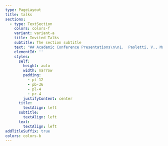 ```yaml
---
type: PageLayout
title: talks
sections:
  - type: TextSection
    colors: colors-f
    variant: variant-a
    title: Invited Talks
    subtitle: The section subtitle
    text: "## Academic Conference Presentations\n\n1.  Paoletti, V., Mayglothling, T., & Mills, J.P. (2022). Exploring the psychological well-being of Female Italian and British athletes in the build up to the Tokyo Olympics. FEPSAC, Padova, Italy.\n\n2.  Norman, E., & Mills, J.P. (2022). Playing through Injury: Exploring the Reasons Why Athletes Put Themselves at Risk of Further Harm. FEPSAC, Padova, Italy.\n\n3.  Mayglothling, T., Paoletti, V., & Mills, J.P. (2022).Exploring Athlete Welfare Pre and Post the Tokyo Olympics: A Qualitative Study. FEPSAC, Padova, Italy.\n\n4.  Mikuzis, J, O’Gorman, R, & Mills, J.P. (In review). Conceptualising Moral Integrity: an analysis of 21 uses. FEPSAC, Padova, Italy.\n\n5.  Morris, P., Hope, E., & Mills, J. P. (2022). Assessing The Feasibility And Initial Effectiveness Of Dance-Based Exergame For Enhancing Autistic Children’s Social-Communication Skills. FEPSAC, Padova, Italy.\n\n6.  Clements, K., Freeman, P., & Mills, J.P. (2020). Development of the Youth Coaching Effectiveness Scale. The North American Society for the Psychology of Sport and Physical Activity, Vancouver, Canada\n\n7.  Clements, K., Mills, J.P. (2020). A Longitudinal Examination of the Influence of Coaching Effectiveness on Youth Academy Footballers. The North American Society for the Psychology of Sport and Physical Activity, Vancouver, Canada.\_\n\n8.  Lohse, K., Hill, C., Zenko, Z.,\_ Miramonti, A., & Mills, J.P. (2019) Workshop on open-science practices in kinesiology. NASPSPA\n\n9.  Mills, J.P. (2019). The role of personal ethics in athlete and stakeholder perceptions of anti-doping. Society for the Improvement of Psychological Sciences\n\n10. Mills, J. P., Zenko, Z., & Boardley, I. (2018, June 20). SportRχiv Hackathon. In The North American Society for the Psychology of Sport and Physical Activity. Denver, Colorado, US.\n\n11. Mills, J. P., & Boardley, I. (2018, June 20). Development and validation of indirect measures of athletes' attitudes towards controlled and uncontrolled forms of performance enhancement in sport. In The North American Society for the Psychology of Sport and Physical Activity. Denver, Colorado, US.\n\n12. Mills, J. P., & Boardley, I. (2015, July 20). An auto ethnographic account of constructing, deconstructing, and reconstructing a coaching identity.. In 14th European Congress of Sport Psychology. Bern, Switzerland.\n\n13. Mills, J. P., & Boardley, I. (2015, July 20). Coach ethical virtues and integrity as predictors of amateur football participants sport commitment. In 14th European Congress of Sport Psychology. Bern, Switzerland\n\n14. Mills, J. P., & Boardley, I. (2015, December 16). Expert Premier League soccer managers' use of transformational leadership behaviours, and attitude towards sport integrity: An intrinsic case-study.. In British Psychological Society, Division of Sport and Exercise Psychology Conference, Leeds.. Leeds.\n\n15. Mills, J. P., Caliskan, G., & Winstanley, C. (2014, July 21). A retrospective exploration into the impact of career transitions on the identities of expert soccer managers. In International Congress of Applied Psychology. Paris.\n\n16. Mills, J. P. (2013, December 18). Measuring leaders’ implicit biases towards authentic and pseudo-transformational leadership values. In British Psychological Society, Division of Sport and Exercise Psychology Conference. Manchester.\n\n\n\n## Media\n2021\nBBC Documentary (Academic Expert), Do Black Lives Still Matter?\n2021\nYeovil Town FC (Invited Talk), Developing Team Working Skills\n2021\nScouts Eye Network (Invited Talk), Understanding Biases in Scout Decision Making\n2019\nCafé Scientifique (Invited Talk), Sport as a Dress Rehearsal for Life?\n2019\nCalifornia State University Bakersfield (Invited Talk),\n2018\nBBC World News (Interviewee), The Role of Skin Tone on Playing Position in Football (https://youtu.be/jMKn2mT23wM)\n2018\nITV Anglia News (Interviewee), The Role of Skin Tone on Playing Position in Football (http://www.itv.com/news/anglia/update/2018-01-16/skin-colour-impacts-football-position-essex-study-finds/)\n2018\nThe Times, The Role of Skin Tone on Playing Position in Football \n2018\niNews, The Role of Skin Tone on Playing Position in Football\n2018\nBBC World Service (Interviewee), The Role of Skin Tone on Playing Position in Football\n2018\nBBC Newsday (Interviewee), The Role of Skin Tone on Playing Position in Football\n2018\nBBC Focus on Africa (Interviewee), The Role of Skin Tone on Playing Position in Football\n\n"
    elementId: ''
    styles:
      self:
        height: auto
        width: narrow
        padding:
          - pt-12
          - pb-36
          - pl-4
          - pr-4
        justifyContent: center
      title:
        textAlign: left
      subtitle:
        textAlign: left
      text:
        textAlign: left
addTitleSuffix: true
colors: colors-b
---
```

